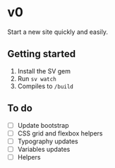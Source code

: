 # v0
Start a new site quickly and easily.

## Getting started
1. Install the SV gem
2. Run `sv watch`
3. Compiles to `/build`

## To do
+ [ ] Update bootstrap
+ [ ] CSS grid and flexbox helpers
+ [ ] Typography updates
+ [ ] Variables updates
+ [ ] Helpers
